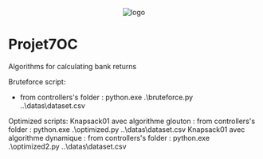 <p align="center">
 <img alt="logo" src="https://user-images.githubusercontent.com/119883313/236204342-478f1a02-6a75-48de-a54a-038db856562e.png">
</p>

# Projet7OC
Algorithms for calculating bank returns

Bruteforce script:
 * from controllers's folder : python.exe .\bruteforce.py ..\datas\dataset.csv

Optimized scripts:
Knapsack01 avec algorithme glouton : from controllers's folder : python.exe .\optimized.py ..\datas\dataset.csv
Knapsack01 avec algorithme dynamique : from controllers's folder : python.exe .\optimized2.py ..\datas\dataset.csv
